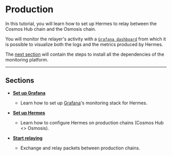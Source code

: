 # Production

In this tutorial, you will learn how to set up Hermes to relay between the Cosmos Hub chain and the Osmosis chain.

You will monitor the relayer's activity with a [`Grafana dashboard`](https://grafana.com/) from which it is possible to visualize both the logs and the metrics produced by Hermes.

The [next section](./setup-grafana.md) will contain the steps to install all the dependencies of the monitoring platform.

---

## Sections

* **[Set up Grafana](./setup-grafana.md)**
    * Learn how to set up [Grafana](https://grafana.com)'s monitoring stack for Hermes.

* **[Set up Hermes](./setup-hermes.md)**
    * Learn how to configure Hermes on production chains (Cosmos Hub <> Osmosis).

* **[Start relaying](./start-relaying.md)**
    * Exchange and relay packets between production chains.
